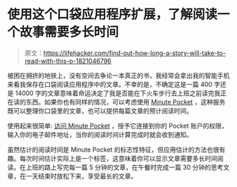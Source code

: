 # 使用这个口袋应用程序扩展，了解阅读一个故事需要多长时间

> 原文：<https://lifehacker.com/find-out-how-long-a-story-will-take-to-read-with-this-p-1821046796>

被困在拥挤的地铁上，没有空间去争论一本真正的书，我经常会拿出我的智能手机来看我保存在口袋阅读应用程序中的文章。不幸的是，不确定这是一篇 400 字还是 14000 字的文章意味着命运决定了我是否能在下火车步行去上班之前读完我正在读的东西。如果你也有同样的情况，可以考虑使用 [Minute Pocket](https://minute-pocket.com/) ，这种服务既可以整理你口袋里的文章，也可以提供每篇文章的预计阅读时间。



使用起来很简单: [访问 Minute Pocket](https://minute-pocket.com/) ，授予它连接到你的 Pocket 账户的权限，输入你的电子邮件地址，当你的阅读时间计算完成时就会收到通知。

虽然估计的阅读时间是 Minute Pocket 的标志性特征，但应用估计的方法也很有趣。每次时间估计实际上是一个标签，这意味着你可以显示文章需要多长时间阅读。在上班的路上写完每一篇 5 分钟的文章，在午餐时完成一篇 30 分钟的思考文章，在一天结束时放松下来，享受最长的文章。